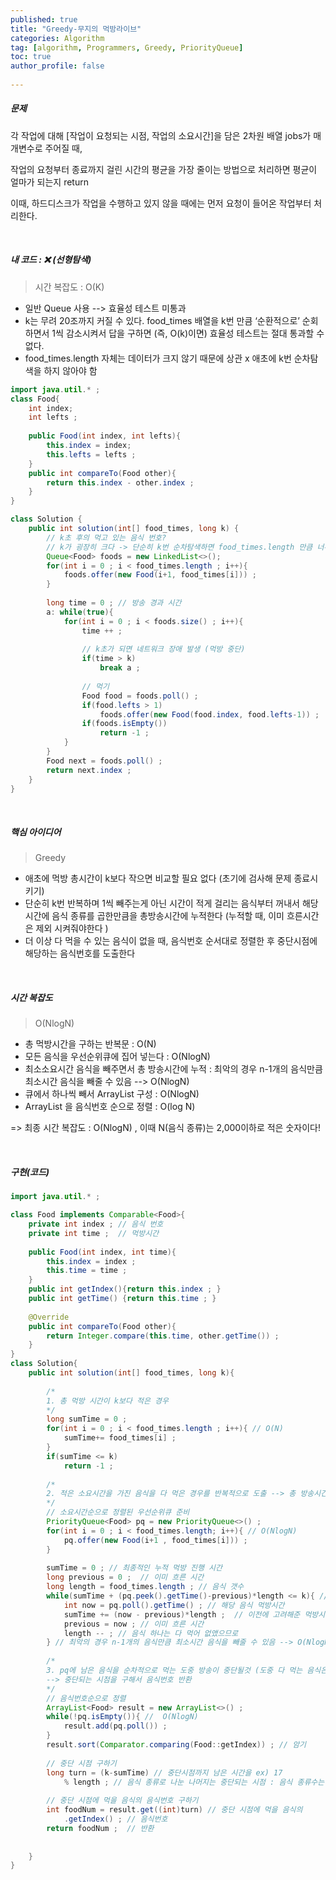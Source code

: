 ```yaml
---
published: true
title: "Greedy-무지의 먹방라이브" 
categories: Algorithm 
tag: [algorithm, Programmers, Greedy, PriorityQueue] 
toc: true
author_profile: false 
  
---
```




##### 문제

각 작업에 대해 [작업이 요청되는 시점, 작업의 소요시간]을 담은 2차원 배열 jobs가 매개변수로 주어질 때, 

작업의 요청부터 종료까지 걸린 시간의 평균을 가장 줄이는 방법으로 처리하면 평균이 얼마가 되는지 return 

이때, 하드디스크가 작업을 수행하고 있지 않을 때에는 먼저 요청이 들어온 작업부터 처리한다.

<br>





##### 내 코드 : ❌ (선형탐색) 

> 시간 복잡도 : O(K)

* 일반 Queue 사용 -->  효율성 테스트 미통과
* k는 무려 20조까지 커질 수 있다. food_times 배열을 k번 만큼 ‘순환적으로’ 순회하면서 1씩 감소시켜서 답을 구하면 (즉, O(k)이면) 효율성 테스트는 절대 통과할 수 없다.
* food_times.length 자체는 데이터가 크지 않기 때문에 상관 x 애초에 k번 순차탐색을 하지 않아야 함

```java 
import java.util.* ; 
class Food{
    int index; 
    int lefts ; 
    
    public Food(int index, int lefts){
        this.index = index; 
        this.lefts = lefts ; 
    }
    public int compareTo(Food other){
        return this.index - other.index ; 
    }
}

class Solution {
    public int solution(int[] food_times, long k) {
        // k초 후의 먹고 있는 음식 번호? 
        // k가 굉장히 크다 -> 단순히 k번 순차탐색하면 food_times.length 만큼 너무 반복하게 된다 --> 다 먹은 음식은 음식 목록에서 제외하고 순차탐색해야 효율적이므로 다른 자료구조를 이용해야한다. --> Queue: 먹으면 다음 순서로 삽입, key(몇번음식) - value(남은 갯수) --> Food 객체 선언 
        Queue<Food> foods = new LinkedList<>(); 
        for(int i = 0 ; i < food_times.length ; i++){
            foods.offer(new Food(i+1, food_times[i])) ; 
        }
        
        long time = 0 ; // 방송 경과 시간
        a: while(true){
            for(int i = 0 ; i < foods.size() ; i++){
                time ++ ; 
                
                // k초가 되면 네트워크 장애 발생 (먹방 중단)
                if(time > k)
                    break a ; 
                
                // 먹기
                Food food = foods.poll() ; 
                if(food.lefts > 1)
                    foods.offer(new Food(food.index, food.lefts-1)) ; 
                if(foods.isEmpty())
                    return -1 ; 
            }
        }
        Food next = foods.poll() ; 
        return next.index ; 
    }
}
```

<br> 



##### 핵심 아이디어 

> Greedy 

* 애초에 먹방 총시간이 k보다 작으면 비교할 필요 없다 (초기에 검사해 문제 종료시키기) 
* 단순히 k번 반복하며 1씩 빼주는게 아닌 시간이 적게 걸리는 음식부터 꺼내서 해당 시간에 음식 종류를 곱한만큼을 총방송시간에 누적한다 (누적할 때, 이미 흐른시간은 제외 시켜줘야한다 )
* 더 이상 다 먹을 수 있는 음식이 없을 때, 음식번호 순서대로 정렬한 후 중단시점에 해당하는 음식번호를 도출한다

<br>



##### 시간 복잡도 

> O(NlogN)

* 총 먹방시간을 구하는 반복문 : O(N)
* 모든 음식을 우선순위큐에 집어 넣는다 : O(NlogN)
* 최소소요시간 음식을 빼주면서 총 방송시간에 누적 : 최악의 경우 n-1개의 음식만큼 최소시간 음식을 빼줄 수 있음 --> O(NlogN)
* 큐에서 하나씩 빼서 ArrayList 구성 : O(NlogN)
* ArrayList 을 음식번호 순으로 정렬 : O(log N)

=> 최종 시간 복잡도 : O(NlogN) , 이때 N(음식 종류)는 2,000이하로 적은 숫자이다!

<br> 





##### 구현(코드)

```java
import java.util.* ; 

class Food implements Comparable<Food>{
    private int index ; // 음식 번호 
    private int time ;  // 먹방시간
    
    public Food(int index, int time){
        this.index = index ; 
        this.time = time ; 
    }
    public int getIndex(){return this.index ; }
    public int getTime() {return this.time ; }
    
    @Override
    public int compareTo(Food other){
        return Integer.compare(this.time, other.getTime()) ; 
    }
}
class Solution{
    public int solution(int[] food_times, long k){
        
        /*
        1. 총 먹방 시간이 k보다 적은 경우 
        */
        long sumTime = 0 ; 
        for(int i = 0 ; i < food_times.length ; i++){ // O(N)
            sumTime+= food_times[i] ; 
        }
        if(sumTime <= k)
            return -1 ; 
        
        /*
        2. 적은 소요시간을 가진 음식을 다 먹은 경우를 반복적으로 도출 --> 총 방송시간에 반영 
        */
        // 소요시간순으로 정렬된 우선순위큐 준비
        PriorityQueue<Food> pq = new PriorityQueue<>() ; 
        for(int i = 0 ; i < food_times.length; i++){ // O(NlogN)
            pq.offer(new Food(i+1 , food_times[i])) ; 
        }
        
        sumTime = 0 ; // 최종적인 누적 먹방 진행 시간 
        long previous = 0 ;  // 이미 흐른 시간  
        long length = food_times.length ; // 음식 갯수 
        while(sumTime + (pq.peek().getTime()-previous)*length <= k){ // 만약 최소시간음식을 기준으로 모든 음식을 먹었을 때 total 누적 방송시간이 방송 중단시간 k를 초과한다면 해당 turn은 돌리지 않는다
            int now = pq.poll().getTime() ; // 해당 음식 먹방시간
            sumTime += (now - previous)*length ;  // 이전에 고려해준 먹방시간은 이미 지난것으로 처리해줘야하므로 총 누적먹방시간을 갱신해줄 땐 '(이 음식을 먹는데 걸리는 시간 - 이미 흐른 먹방시간)* 음식 갯수'를 해줘야한다.   
            previous = now ; // 이미 흐른 시간
            length -- ; // 음식 하나는 다 먹어 없앴으므로
        } // 최악의 경우 n-1개의 음식만큼 최소시간 음식을 빼줄 수 있음 --> O(NlogN)
        
        /*
        3. pq에 남은 음식을 순차적으로 먹는 도중 방송이 중단될것 (도중 다 먹는 음식은 없다) 
        --> 중단되는 시점을 구해서 음식번호 반환 
       	*/ 
        // 음식번호순으로 정렬 
        ArrayList<Food> result = new ArrayList<>() ; 
        while(!pq.isEmpty()){ //  O(NlogN)
            result.add(pq.poll()) ;
        }
        result.sort(Comparator.comparing(Food::getIndex)) ; // 암기 
        
        // 중단 시점 구하기 
        long turn = (k-sumTime) // 중단시점까지 남은 시간을 ex) 17 
            % length ; // 음식 종류로 나눈 나머지는 중단되는 시점 : 음식 종류수는 변하지 않으므로 이게 가능  ex) 8 
        
        // 중단 시점에 먹을 음식의 음식번호 구하기
        int foodNum = result.get((int)turn) // 중단 시점에 먹을 음식의 
            .getIndex() ; // 음식번호 
        return foodNum ;  // 반환
        
        
    }
}
```

<br>



